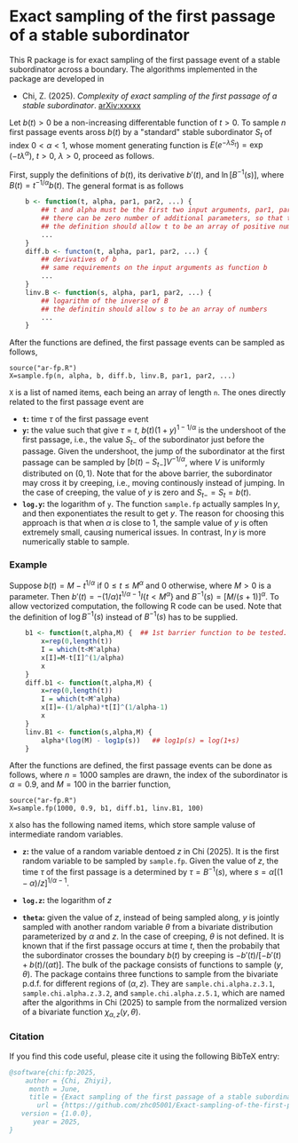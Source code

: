# Exact sampling of the first passage of a stable subordinator
This R package is for exact sampling of the first passage event of a stable subordinator across a boundary.  The algorithms implemented in the package are developed in 

- Chi, Z. (2025). *Complexity of exact sampling of the first passage of a stable subordinator*. [arXiv:xxxxx](http://merlot.stat.uconn.edu/~zhc05001/)

Let $b(t)>0$ be a non-increasing differentable function of $t>0$.  To sample $n$ first passage events aross $`b(t)`$ by a "standard" stable subordinator $`S_t`$ of index $`0<\alpha<1`$, whose moment generating function is
$`E(e^{-\lambda S_t}) = \exp(-t\lambda^\alpha)`$, $`t>0`$, $`\lambda>0`$, proceed as follows.

First, supply the definitions of $`b(t)`$, its derivative $`b'(t)`$, and $`\ln [B^{-1}(s)]`$, where $`B(t)=t^{-1/\alpha} b(t)`$.  The general format is as follows
```R
    b <- function(t, alpha, par1, par2, ...) {
        ## t and alpha must be the first two input arguments, par1, par2, ... are additional parameters if needed
        ## there can be zero number of additional parameters, so that the only input arguments are t and alpha
        ## the definition should allow t to be an array of positive numbers
        ...
    }
    diff.b <- functon(t, alpha, par1, par2, ...) {
        ## derivatives of b
        ## same requirements on the input arguments as function b
        ...
    }
    linv.B <- function(s, alpha, par1, par2, ...) {
        ## logarithm of the inverse of B
        ## the definitin should allow s to be an array of numbers
        ...
    }
```
After the functions are defined, the first passage events can be sampled as follows, 
```
source("ar-fp.R")
X=sample.fp(n, alpha, b, diff.b, linv.B, par1, par2, ...)
```
`X` is a list of named items, each being an array of length `n`.  The ones directly related to the first passage event are
- **`t`:** time $`\tau`$ of the first passage event
- **`y`:** the value such that give $`\tau=t`$, $`b(t)(1+y)^{1-1/\alpha}`$ is the undershoot of the first passage, i.e., the value $`S_{t-}`$ of the subordinator just before the passage.  Given the undershoot, the jump of the subordinator at the first passage can be sampled by $`[b(t)-S_{t-}] V^{-1/\alpha}`$, where $`V`$ is uniformly distributed on $(0,1)$.  Note that for the above barrier, the subordinator may cross it by creeping, i.e., moving continously instead of jumping.  In the case of creeping, the value of $`y`$ is zero and $`S_{t-} = S_t = b(t)`$.
- **`log.y`:** the logarithm of `y`.  The function `sample.fp` actually samples $`\ln y`$, and then exponentiates the result to get $`y`$.  The reason for choosing this approach is that when $`\alpha`$ is close to 1, the sample value of $`y`$ is often extremely small, causing numerical issues.  In contrast, $`\ln y`$ is more numerically stable to sample.

### Example
Suppose $`b(t) = M - t^{1/\alpha}`$ if $`0\leq t\leq M^\alpha`$ and 0 otherwise, where $M>0$ is a parameter.  Then $`b'(t) = -(1/\alpha) t^{1/\alpha-1} I\{t<M^\alpha\}`$ and $B^{-1}(s) = [M/(s+1)]^\alpha$.  To allow vectorized computation, the following R code can be used.  Note that the definition of $`\log B^{-1}(s)`$ instead of $`B^{-1}(s)`$ has to be supplied.
```R
    b1 <- function(t,alpha,M) {  ## 1st barrier function to be tested.
        x=rep(0,length(t))
        I = which(t<M^alpha)
        x[I]=M-t[I]^(1/alpha)
        x
    }
    diff.b1 <- function(t,alpha,M) {
        x=rep(0,length(t))
        I = which(t<M^alpha)
        x[I]=-(1/alpha)*t[I]^(1/alpha-1)
        x
    }
    linv.B1 <- function(s,alpha,M) {
        alpha*(log(M) - log1p(s))   ## log1p(s) = log(1+s)
    } 
```
After the functions are defined, the first passage events can be done as follows, where $`n=1000`$ samples are drawn, the index of the subordinator is $`\alpha=0.9`$, and $`M=100`$ in the barrier function,
```
source("ar-fp.R")
X=sample.fp(1000, 0.9, b1, diff.b1, linv.B1, 100)
```

`X` also has the following named items, which store sample valuse of intermediate random variables.
- **`z`:** the value of a random variable dentoed $`z`$ in Chi (2025).  It is the first random variable to be sampled by `sample.fp`.  Given the value of $`z`$, the time $`\tau`$ of the first passage is a determined by $`\tau = B^{-1}(s)`$, where $`s = \alpha[(1-\alpha)/z]^{1/\alpha-1}`$.
- **`log.z`:** the logarithm of $`z`$

- **`theta`:** given the value of $`z`$, instead of being sampled along, $`y`$ is jointly sampled with another random variable $`\theta`$ from a bivariate distribution parameterized by $`\alpha`$ and $`z`$.  In the case of creeping, $`\theta`$ is not defined.  It is known that if the first passage occurs at time $`t`$, then the probabily that the subordinator crosses the boundary $`b(t)`$ by creeping is $`-b'(t)/[-b'(t) + b(t)/(\alpha t)].`$ The bulk of the package consists of functions to sample $`(y,\theta)`$.  The package contains three functions to sample from the bivariate p.d.f. for different regions of $`(\alpha,z)`$.  They are `sample.chi.alpha.z.3.1`, `sample.chi.alpha.z.3.2`, and `sample.chi.alpha.z.5.1`, which are named after the algorithms in Chi (2025) to sample from the normalized version of a bivariate function $`\chi_{\alpha,z}(y,\theta)`$.

### Citation
If you find this code useful, please cite it using the following BibTeX entry:
```bibtex
@software{chi:fp:2025,
    author = {Chi, Zhiyi},
     month = June,
     title = {Exact sampling of the first passage of a stable subordinator},
       url = {https://github.com/zhc05001/Exact-sampling-of-the-first-passage-of-a-stable-subordinator},
   version = {1.0.0},
      year = 2025,
}
```

